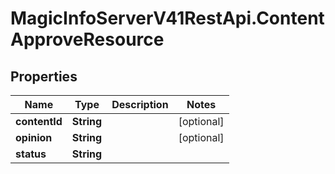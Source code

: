 # MagicInfoServerV41RestApi.ContentApproveResource

## Properties
Name | Type | Description | Notes
------------ | ------------- | ------------- | -------------
**contentId** | **String** |  | [optional] 
**opinion** | **String** |  | [optional] 
**status** | **String** |  | 


